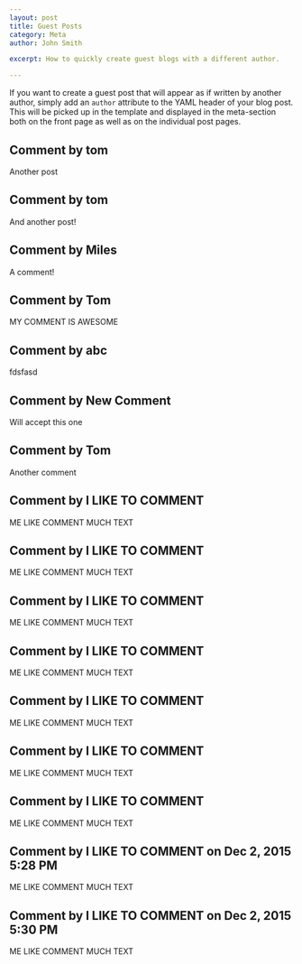 ```yaml
---
layout: post
title: Guest Posts
category: Meta
author: John Smith

excerpt: How to quickly create guest blogs with a different author. 

---
```


If you want to create a guest post that will appear as if written by another author, simply add an `author` attribute to the 
YAML header of your blog post. This will be picked up in the template and displayed in the meta-section both on the front page 
as well as on the individual post pages.

Comment by tom
--------
Another post

Comment by tom
--------
And another post!

Comment by Miles
--------
A comment!

Comment by Tom
--------
MY COMMENT IS AWESOME

Comment by abc
--------
fdsfasd

Comment by New Comment
--------
Will accept this one

Comment by Tom
--------
Another comment

Comment by I LIKE TO COMMENT
--------
ME LIKE COMMENT MUCH TEXT

Comment by I LIKE TO COMMENT
--------
ME LIKE COMMENT MUCH TEXT

Comment by I LIKE TO COMMENT
--------
ME LIKE COMMENT MUCH TEXT

Comment by I LIKE TO COMMENT
--------
ME LIKE COMMENT MUCH TEXT

Comment by I LIKE TO COMMENT
--------
ME LIKE COMMENT MUCH TEXT

Comment by I LIKE TO COMMENT
--------
ME LIKE COMMENT MUCH TEXT

Comment by I LIKE TO COMMENT
--------
ME LIKE COMMENT MUCH TEXT

<!--- START COMMENT 2ccb2a162dfad33efc61d2b0e32f0b9bcc8767b2 -->
Comment by I LIKE TO COMMENT on Dec 2, 2015 5:28 PM
--------
ME LIKE COMMENT MUCH TEXT

<!--- END COMMENT 2ccb2a162dfad33efc61d2b0e32f0b9bcc8767b2 -->

<!--- START COMMENT 42a6de9eee1cc0330e523c8e3bdad985f3b4945d -->

Comment by I LIKE TO COMMENT on Dec 2, 2015 5:30 PM
--------
ME LIKE COMMENT MUCH TEXT


<!--- END COMMENT 42a6de9eee1cc0330e523c8e3bdad985f3b4945d -->




































